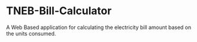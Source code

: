 # TNEB-Bill-Calculator
A Web Based application for calculating the electricity bill amount based on the units consumed.
